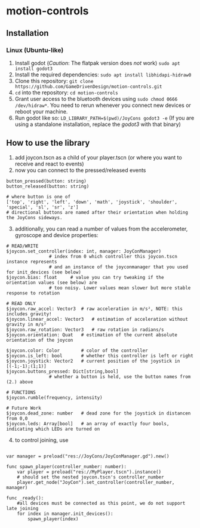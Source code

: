 # motion-controls

## Installation

### Linux (Ubuntu-like)

1. Install godot (_Caution_: The flatpak version does _not_ work) `sudo apt install godot3`
2. Install the required dependencies: `sudo apt install libhidapi-hidraw0`
3. Clone this repository: `git clone https://github.com/GameDrivenDesign/motion-controls.git`
4. `cd` into the repository: `cd motion-controls`
5. Grant user access to the bluetooth devices using `sudo chmod 0666 /dev/hidraw*`. You need to rerun whenever you connect new devices or reboot your machine.
6. Run godot like so: `LD_LIBRARY_PATH=$(pwd)/JoyCons godot3 -e` (If you are using a standalone installation, replace the _godot3_ with that binary)

## How to use the library

1. add joycon.tscn as a child of your player.tscn (or where you want to receive and react to events)
2. now you can connect to the pressed/released events

```gdscript
button_pressed(button: string)
button_released(button: string)

# where button is one of
['top', 'right', 'left', 'down', 'math', 'joystick', 'shoulder', 'special', 'sl', 'sr', 'z']
# directional buttons are named after their orientation when holding the JoyCons sideways.
```

3. additionally, you can read a number of values from the accelerometer, gyroscope and device properties:

```gdscript
# READ/WRITE
$joycon.set_controller(index: int, manager: JoyConManager)
				# index from 0 which controller this joycon.tscn instance represents
				# and an instance of the joyconmanager that you used for init_devices (see below)
$joycon.bias: float		# value you can try tweaking if the orientation values (see below) are
				# too noisy. Lower values mean slower but more stable response to rotation

# READ ONLY
$joycon.raw_accel: Vector3 	# raw acceleration in m/s², NOTE: this includes gravity!
$joycon.linear_accel: Vector3 	# estimation of acceleration without gravity in m/s²
$joycon.raw_rotation: Vector3 	# raw rotation in radians/s
$joycon.orientation: Quat 	# estimation of the current absolute orientation of the joycon

$joycon.color: Color 		# color of the controller
$joycon.is_left: bool 		# whether this controller is left or right
$joycon.joystick: Vector2	# current position of the joystick in [(-1;-1);(1;1)]
$joycon.buttons_pressed: Dict[string,bool]
				# whether a button is held, use the button names from (2.) above

# FUNCTIONS
$joycon.rumble(frequency, intensity)

# Future Work
$joycon.dead_zone: number	# dead zone for the joystick in distancen from 0,0
$joycon.leds: Array[bool]	# an array of exactly four bools, indicating which LEDs are turned on
```

4. to control joining, use

```gdscript

var manager = preload("res://JoyCons/JoyConManager.gd").new()

func spawn_player(controller_number: number):
	var player = preload("res://MyPlayer.tscn").instance()
	# should set the nested joycon.tscn's controller_number
	player.get_node("JoyCon").set_controller(controller_number, manager)

func _ready():
	#all devices must be connected as this point, we do not support late joining
	for index in manager.init_devices():
		spawn_player(index)

```
